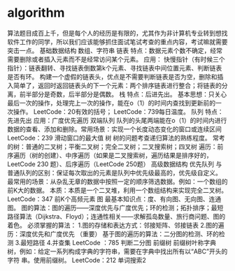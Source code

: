 # algorithm

算法题目成百上千，但是每个人的经历是有限的，尤其作为非计算机专业转到想找软件工作的同学，所以我们应该能够抓住面试笔试考查的重点内容，考试嘛就需要突击一点。
基础数据结构
数组、字符串
链表
特点：数据元素个数不确定，经常需要删除或者插入元素而不是经常访问某个元素。
应用：
快慢指针（有时候三个指针）：链表翻转、寻找链表倒数第k个元素、寻找链表中间位置元素、判断链表是否有环。
构建一个虚假的链表头，优点是不需要判断链表是否为空，删除和插入简单了，返回时返回链表头的下一个元素：两个排序链表进行整合；将链表的分离，前半部分是奇数，后半部分是偶数。
栈
特点：后进先出。
基本思想：只关心最后一次的操作，处理完上一次的操作，能在o（1）的时间内查找到更新前的一次操作。
LeetCode：20有效的括号；
LeetCode：739每日温度。
队列
特点：先进先出
应用：广度优先遍历
双端队列
队列的头尾两端能在o（1）的时间内进行数据的查看、添加和删除。常用场景：实现一个长度动态变化的窗口或连续区间
LeetCode：239 滑动窗口的最大值
树
树的问题考查递归算法的熟练程度。
常考的树：普通的二叉树；平衡二叉树；完全二叉树；二叉搜索树；四叉树
遍历：前序遍历（树的创建）、中序遍历（如果是二叉搜索树，遍历结果是排序好的，LeetCode 230
题）、后序遍历（LeetCode 250题）
高级数据结构
优先队列
与普通队列的区别：保证每次取出的元素是队列中优先级最高的，优先级自定义。
最常用的场景：从杂乱无章的数据中按照一定的顺序筛选数据。例如：一个数组的前K大的数据。
本质：本质是一个二叉堆，利用一个数组结构来实现完全二叉树。
LeetCode：347 前K个高频元素
图
最基本知识点：度、有向图、无向图、连通图。
图的算法：图的遍历——深度优先与广度优先；环的检测；拓扑排序；最短路径算法（Dijkstra、Floyd）；连通性相关——求解孤岛数量、旅行商问题、图的着色。
必须掌握的算法：
1.图的存储和表达方式：邻接矩阵、邻接链表
2.图的遍历：深度优先和广度优先 （重要）
基于图的遍历的算法：二分图的检测、环的检测
3.最短路径
4.并查集
LeetCode ：785 判断二分图
前缀树
前缀树叶称字典树，例如：给定一系列构成字典的字符串，需要在字典中找出所有以“ABC”开头的字符
串。使用前缀树。
LeetCode：212 单词搜索2